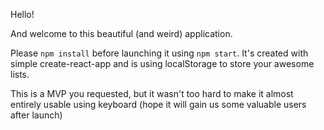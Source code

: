 Hello!

And welcome to this beautiful (and weird) application.

Please `npm install` before launching it using `npm start`.
It's created with simple create-react-app and is using localStorage to store your awesome lists.

This is a MVP you requested, but it wasn't too hard to make it almost entirely usable using keyboard (hope it will gain us some valuable users after launch)